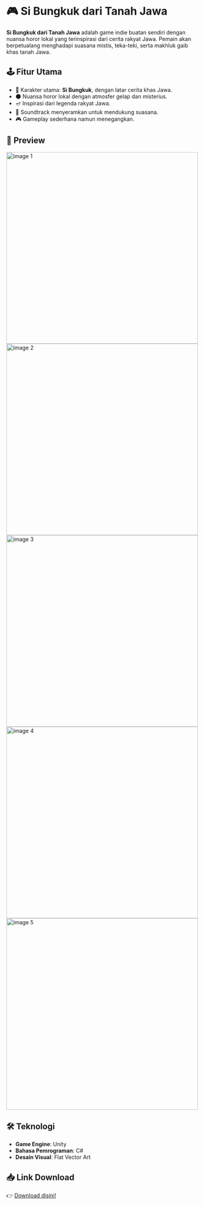 # 🎮 Si Bungkuk dari Tanah Jawa  

**Si Bungkuk dari Tanah Jawa** adalah game indie buatan sendiri dengan nuansa horor lokal yang terinspirasi dari cerita rakyat Jawa. Pemain akan berpetualang menghadapi suasana mistis, teka-teki, serta makhluk gaib khas tanah Jawa.  

## 🕹️ Fitur Utama
- 👻 Karakter utama: **Si Bungkuk**, dengan latar cerita khas Jawa.  
- 🌑 Nuansa horor lokal dengan atmosfer gelap dan misterius.  
- 🪔 Inspirasi dari legenda rakyat Jawa.  
- 🎵 Soundtrack menyeramkan untuk mendukung suasana.  
- 🎮 Gameplay sederhana namun menegangkan.  

## 📸 Preview
<p align="left">
  <img src="Preview/image1.jpg" alt="image 1" height="500"/>
  <img src="Preview/image2.jpg" alt="image 2" height="500"/>
  <img src="Preview/image5.jpg" alt="image 3" height="500"/>
  <img src="Preview/image8.jpg" alt="image 4" height="500"/>
  <img src="Preview/image9.jpg" alt="image 5" height="500"/>
</p>

## 🛠️ Teknologi
- **Game Engine**: Unity  
- **Bahasa Pemrograman**: C#  
- **Desain Visual**: Flat Vector Art  

## 📥 Link Download
👉 [Download disini!]([https://drive.google.com/file/d/1YIc_r65-eDBhyx7Osbudo8_hKsK5Uqi8/view?usp=sharing](https://drive.google.com/file/d/1N2fheKc_SSEf3JoCBd-Ev_V5sK2EeYMs/view?usp=sharing)) 

